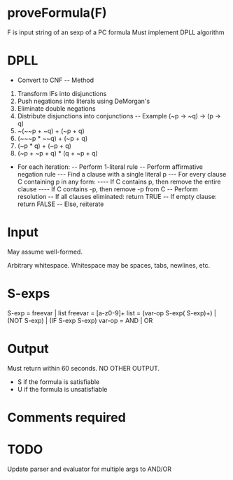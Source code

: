 # proveFormula(F)
F is input string of an sexp of a PC formula
Must implement DPLL algorithm
# DPLL
- Convert to CNF
-- Method
1. Transform IFs into disjunctions
2. Push negations into literals using DeMorgan's
3. Eliminate double negations
4. Distribute disjunctions into conjunctions
-- Example
(~p -> ~q) -> (p -> q)
1. ~(~~p + ~q) + (~p + q)
2. (~~~p * ~~q) + (~p + q)
3. (~p * q) + (~p + q)
4. (~p + ~p + q) * (q + ~p + q)
- For each iteration:
-- Perform 1-literal rule
-- Perform affirmative negation rule
--- Find a clause with a single literal p
--- For every clause C containing p in any form:
---- If C contains p, then remove the entire clause
---- If C contains -p, then remove -p from C
-- Perform resolution
-- If all clauses eliminated: return TRUE
-- If empty clause: return FALSE
-- Else, reiterate
# Input
May assume well-formed.

Arbitrary whitespace. Whitespace may be spaces, tabs, newlines, etc.
# S-exps
S-exp = freevar | list
freevar = [a-z0-9]+
list = (var-op S-exp\( S-exp\)\+) | (NOT S-exp) | (IF S-exp S-exp)
var-op = AND | OR
# Output
Must return within 60 seconds. NO OTHER OUTPUT.
- S if the formula is satisfiable
- U if the formula is unsatisfiable
# Comments required
# TODO
Update parser and evaluator for multiple args to AND/OR

